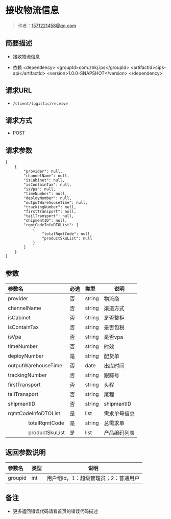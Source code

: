 # 接收物流信息

> 作者：1571221458@qq.com

## 简要描述

- 接收物流信息

- 依赖
        &lt;dependency>
            &lt;groupId>com.zhkj.ips&lt;/groupId>
            &lt;artifactId>cips-api&lt;/artifactId>
            &lt;version>1.0.0-SNAPSHOT&lt;/version>
        &lt;/dependency>

## 请求URL
- ` /client/logistic/receive `
  
## 请求方式
- POST 

## 请求参数 

``` 
[
    {
        "provider": null,
        "channelName": null,
        "isCabinet": null,
        "isContainTax": null,
        "isVpa": null,
        "timeNumber": null,
        "deployNumber": null,
        "outputWarehouseTime": null,
        "trackingNumber": null,
        "firstTransport": null,
        "tailTransport": null,
        "shipmentID": null,
        "rqmtCodeInfoDTOList": [
            {
                "totalRqmtCode": null,
                "productSkuList": null
            }
        ]
    }
]
```

## 参数

|参数名|必选|类型|说明|
|:----    |:---|:----- |-----   |
|provider |否  |string |物流商   |
|channelName |否  |string | 渠道方式    |
|isCabinet     |否  |string | 是否整柜    |
|isContainTax     |否  |string | 是否包税    |
|isVpa     |否  |string | 是否vpa    |
|timeNumber     |否  |string | 时效    |
|deployNumber     |是  |string | 配货单    |
|outputWarehouseTime     |否  |date | 出库时间    |
|trackingNumber     |否  |string | 跟踪号    |
|firstTransport     |否  |string | 头程    |
|tailTransport     |否  |string | 尾程    |
|shipmentID     |否  |string | shipmentID    |
|rqmtCodeInfoDTOList     |是  |list | 需求单号信息    |
|&emsp;&emsp;&emsp;&emsp;totalRqmtCode     |是  |string | 总需求单|
|&emsp;&emsp;&emsp;&emsp;productSkuList     |是  |list | 产品编码列表|


## 返回参数说明 

|参数名|类型|说明|
|:-----  |:-----|-----                           |
|groupid |int   |用户组id，1：超级管理员；2：普通用户  |

## 备注 

- 更多返回错误代码请看首页的错误代码描述